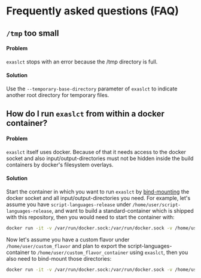 # Frequently asked questions (FAQ)


## `/tmp` too small 

#### Problem

`exaslct` stops with an error because the /tmp directory is full.

#### Solution

Use the `--temporary-base-directory` parameter of `exaslct` to indicate another root directory for temporary files.

## How do I run `exaslct` from within a docker container?

#### Problem

`exaslct` itself uses docker. Because of that it needs access to the docker socket and also input/output-directories must not be hidden inside the build containers by docker's filesystem overlays.

#### Solution

Start the container in which you want to run `exaslct` by [bind-mounting](https://docs.docker.com/engine/reference/commandline/run/#add-bind-mounts-or-volumes-using-the---mount-flag) the docker socket and all input/output-directories you need. 
For example, let's assume you have `script-languages-release` under `/home/user/script-languages-release`, and want to build a standard-container which is shipped with this repository, then you would need to start the container with:
```bash
docker run -it -v /var/run/docker.sock:/var/run/docker.sock -v /home/user/script-languages-release:/home/user/script-languages-release ubuntu:18.04 bash
```

Now let's assume you have a custom flavor under `/home/user/custom_flavor` and plan to export the script-languages-container to `/home/user/custom_flavor_container` using `exaslct`, then you also need to bind-mount those directories:
```bash
docker run -it -v /var/run/docker.sock:/var/run/docker.sock -v /home/user/script-languages-release:/home/user/script-languages-release -v /home/user/custom_flavor:/home/user/custom_flavor -v /home/user/custom_flavor_container:/home/user/custom_flavor_container ubuntu:18.04 bash
```

